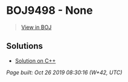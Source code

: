 # BOJ9498 - None

> [View in BOJ](https://www.acmicpc.net/problem/9498)

## Solutions
- [Solution on C++](9498%20시험성적.cpp)


_Page built: Oct 26 2019 08:30:16 (W+42, UTC)_
